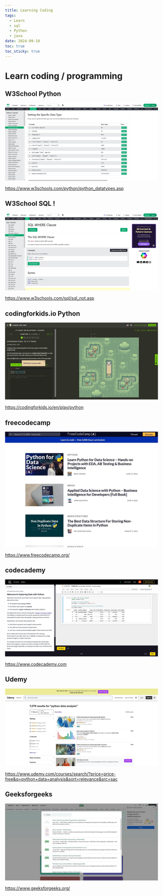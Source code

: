 ```yaml
---
title: Learning Coding
tags:
  - Learn
  - sql
  - Python
  - java
date: 2024-09-10
toc: true
toc_sticky: true
---
```



# Learn coding / programming 
## W3School Python 

![](../_asset/2024-09-10-learningProgramming_image_1.jpg)

https://www.w3schools.com/python/python_datatypes.asp

## W3School SQL !

![](../_asset/2024-09-10-learningProgramming_image_2.jpg)

https://www.w3schools.com/sql/sql_not.asp

## codingforkids.io Python 
![](../_asset/2024-09-10-learningProgramming_image_3.jpg)

https://codingforkids.io/en/play/python

## freecodecamp
![](../_asset/2024-09-10-learningProgramming_image_4.jpg)

<https://www.freecodecamp.org/>

## codecademy

![](../_asset/2024-09-10-learningProgramming_image_5.jpg)

<https://www.codecademy.com>

## Udemy

![](../_asset/2024-09-10-learningProgramming_image_6.jpg)

https://www.udemy.com/courses/search/?price=price-free&q=python+data+analysis&sort=relevance&src=sac


## Geeksforgeeks

![](../_asset/2024-09-10-learningProgramming_image_7.jpg)

<https://www.geeksforgeeks.org/>